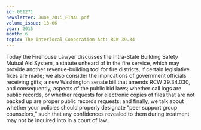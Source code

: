 ```yaml
---
id: 001271
newsletter: June_2015_FINAL.pdf
volume_issue: 13-06
year: 2015
month: 6
topic: The Interlocal Cooperation Act: RCW 39.34
---
```


Today the Firehouse Lawyer discusses the Intra-State Building Safety Mutual Aid System, a statute unheard of in the fire service, which may provide another revenue-building tool for fire districts, if certain legislative fixes are made; we also consider the implications of government officials receiving gifts; a new Washington senate bill that amends RCW 39.34.030, and consequently, aspects of the public bid laws; whether call logs are public records, or whether requests for electronic copies of files that are not backed up are proper public records requests; and finally, we talk about whether your policies should properly designate “peer support group counselors,” such that any confidences revealed to them during treatment may not be inquired into in a court of law.